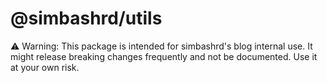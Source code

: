 # @simbashrd/utils

⚠️ Warning: This package is intended for simbashrd's blog internal use. It might release breaking changes frequently and not be documented. Use it at your own risk.
